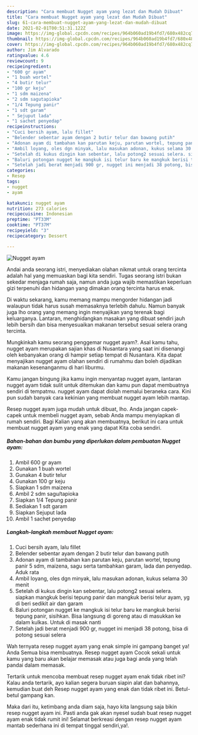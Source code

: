 ```yaml
---
description: "Cara membuat Nugget ayam yang lezat dan Mudah Dibuat"
title: "Cara membuat Nugget ayam yang lezat dan Mudah Dibuat"
slug: 61-cara-membuat-nugget-ayam-yang-lezat-dan-mudah-dibuat
date: 2021-02-01T00:51:31.122Z
image: https://img-global.cpcdn.com/recipes/964b060ad19b4fd7/680x482cq70/nugget-ayam-foto-resep-utama.jpg
thumbnail: https://img-global.cpcdn.com/recipes/964b060ad19b4fd7/680x482cq70/nugget-ayam-foto-resep-utama.jpg
cover: https://img-global.cpcdn.com/recipes/964b060ad19b4fd7/680x482cq70/nugget-ayam-foto-resep-utama.jpg
author: Jim Alvarado
ratingvalue: 4.6
reviewcount: 9
recipeingredient:
- "600 gr ayam"
- "1 buah wortel"
- "4 butir telur"
- "100 gr keju"
- "1 sdm maizena"
- "2 sdm sagutapioka"
- "1/4 Tepung panir"
- "1 sdt garam"
- " Sejuput lada"
- "1 sachet penyedap"
recipeinstructions:
- "Cuci bersih ayam, lalu fillet"
- "Belender sebentar ayam dengan 2 butir telur dan bawang putih"
- "Adonan ayam di tambahan kan parutan keju, parutan wortel, tepung panir 5 sdm, maizena, sagu serta tambahkan garam, lada dan penyedap. Aduk rata"
- "Ambil loyang, oles dgn minyak, lalu masukan adonan, kukus selama 30 menit"
- "Setelah di kukus dingin kan sebentar, lalu potong2 sesuai selera. siapkan mangkuk berisi tepung panir dan mangkuk berisi telur ayam, yg di beri sedikit air dan garam"
- "Baluri potongan nugget ke mangkuk isi telur baru ke mangkuk berisi tepung panir, sisihkan. Bisa langsung di goreng atau di masukkan ke dalam kulkas. Untuk di masak nanti"
- "Setelah jadi berat menjadi 900 gr, nugget ini menjadi 38 potong, bisa di potong sesuai selera"
categories:
- Resep
tags:
- nugget
- ayam

katakunci: nugget ayam 
nutrition: 273 calories
recipecuisine: Indonesian
preptime: "PT33M"
cooktime: "PT37M"
recipeyield: "3"
recipecategory: Dessert

---
```



![Nugget ayam](https://img-global.cpcdn.com/recipes/964b060ad19b4fd7/680x482cq70/nugget-ayam-foto-resep-utama.jpg)

Andai anda seorang istri, menyediakan olahan nikmat untuk orang tercinta adalah hal yang memuaskan bagi kita sendiri. Tugas seorang istri bukan sekedar menjaga rumah saja, namun anda juga wajib memastikan keperluan gizi terpenuhi dan hidangan yang dimakan orang tercinta harus enak.

Di waktu  sekarang, kamu memang mampu mengorder hidangan jadi walaupun tidak harus susah memasaknya terlebih dahulu. Namun banyak juga lho orang yang memang ingin menyajikan yang terenak bagi keluarganya. Lantaran, menghidangkan masakan yang dibuat sendiri jauh lebih bersih dan bisa menyesuaikan makanan tersebut sesuai selera orang tercinta. 



Mungkinkah kamu seorang penggemar nugget ayam?. Asal kamu tahu, nugget ayam merupakan sajian khas di Nusantara yang saat ini disenangi oleh kebanyakan orang di hampir setiap tempat di Nusantara. Kita dapat menyajikan nugget ayam olahan sendiri di rumahmu dan boleh dijadikan makanan kesenanganmu di hari liburmu.

Kamu jangan bingung jika kamu ingin menyantap nugget ayam, lantaran nugget ayam tidak sulit untuk ditemukan dan kamu pun dapat membuatnya sendiri di tempatmu. nugget ayam dapat diolah memalui beraneka cara. Kini pun sudah banyak cara kekinian yang membuat nugget ayam lebih mantap.

Resep nugget ayam juga mudah untuk dibuat, lho. Anda jangan capek-capek untuk membeli nugget ayam, sebab Anda mampu menyiapkan di rumah sendiri. Bagi Kalian yang akan membuatnya, berikut ini cara untuk membuat nugget ayam yang enak yang dapat Kita coba sendiri.

<!--inarticleads1-->

##### Bahan-bahan dan bumbu yang diperlukan dalam pembuatan Nugget ayam:

1. Ambil 600 gr ayam
1. Gunakan 1 buah wortel
1. Gunakan 4 butir telur
1. Gunakan 100 gr keju
1. Siapkan 1 sdm maizena
1. Ambil 2 sdm sagu/tapioka
1. Siapkan 1/4 Tepung panir
1. Sediakan 1 sdt garam
1. Siapkan  Sejuput lada
1. Ambil 1 sachet penyedap




<!--inarticleads2-->

##### Langkah-langkah membuat Nugget ayam:

1. Cuci bersih ayam, lalu fillet
1. Belender sebentar ayam dengan 2 butir telur dan bawang putih
1. Adonan ayam di tambahan kan parutan keju, parutan wortel, tepung panir 5 sdm, maizena, sagu serta tambahkan garam, lada dan penyedap. Aduk rata
1. Ambil loyang, oles dgn minyak, lalu masukan adonan, kukus selama 30 menit
1. Setelah di kukus dingin kan sebentar, lalu potong2 sesuai selera. siapkan mangkuk berisi tepung panir dan mangkuk berisi telur ayam, yg di beri sedikit air dan garam
1. Baluri potongan nugget ke mangkuk isi telur baru ke mangkuk berisi tepung panir, sisihkan. Bisa langsung di goreng atau di masukkan ke dalam kulkas. Untuk di masak nanti
1. Setelah jadi berat menjadi 900 gr, nugget ini menjadi 38 potong, bisa di potong sesuai selera




Wah ternyata resep nugget ayam yang enak simple ini gampang banget ya! Anda Semua bisa membuatnya. Resep nugget ayam Cocok sekali untuk kamu yang baru akan belajar memasak atau juga bagi anda yang telah pandai dalam memasak.

Tertarik untuk mencoba membuat resep nugget ayam enak tidak ribet ini? Kalau anda tertarik, ayo kalian segera buruan siapin alat dan bahannya, kemudian buat deh Resep nugget ayam yang enak dan tidak ribet ini. Betul-betul gampang kan. 

Maka dari itu, ketimbang anda diam saja, hayo kita langsung saja bikin resep nugget ayam ini. Pasti anda gak akan nyesel sudah buat resep nugget ayam enak tidak rumit ini! Selamat berkreasi dengan resep nugget ayam mantab sederhana ini di tempat tinggal sendiri,ya!.

